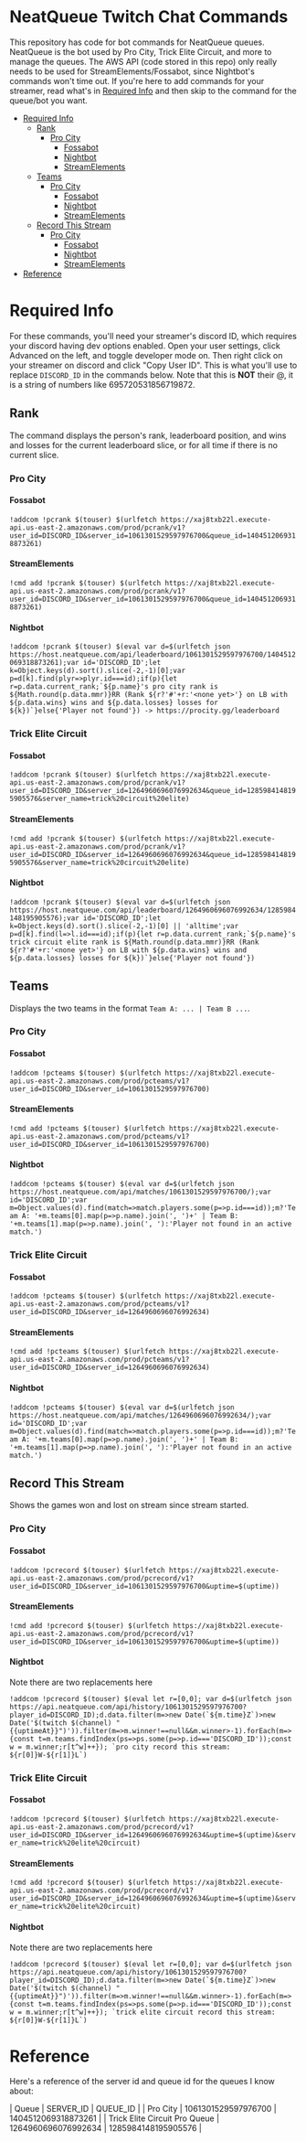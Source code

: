 NeatQueue Twitch Chat Commands
==============================

This repository has code for bot commands for NeatQueue queues. NeatQueue is the bot used by Pro City, Trick Elite Circuit, and more to manage the queues. The AWS API (code stored in this repo) only really needs to be used for StreamElements/Fossabot, since Nightbot's commands won't time out. If you're here to add commands for your streamer, read what's in [Required Info](#required-info) and then skip to the command for the queue/bot you want.

- [Required Info](#required-info)
   * [Rank](#rank)
      + [Pro City](#pro-city)
         - [Fossabot](#fossabot)
         - [Nightbot](#nightbot)
         - [StreamElements](#streamelements)
   * [Teams](#teams)
      + [Pro City](#pro-city-1)
         - [Fossabot](#fossabot-1)
         - [Nightbot](#nightbot-1)
         - [StreamElements](#streamelements-1)
   * [Record This Stream](#record-this-stream)
      + [Pro City](#pro-city-2)
         - [Fossabot](#fossabot-2)
         - [Nightbot](#nightbot-2)
         - [StreamElements](#streamelements-2)
- [Reference](#reference)


# Required Info

For these commands, you'll need your streamer's discord ID, which requires your discord having dev options enabled. Open your user settings, click Advanced on the left, and toggle developer mode on. Then right click on your streamer on discord and click "Copy User ID". This is what you'll use to replace `DISCORD_ID` in the commands below. Note that this is **NOT** their @, it is a string of numbers like 695720531856719872.

## Rank

The command displays the person's rank, leaderboard position, and wins and losses for the current leaderboard slice, or for all time if there is no current slice.

### Pro City

#### Fossabot

```!addcom !pcrank $(touser) $(urlfetch https://xaj8txb22l.execute-api.us-east-2.amazonaws.com/prod/pcrank/v1?user_id=DISCORD_ID&server_id=1061301529597976700&queue_id=1404512069318873261)```

#### StreamElements

```!cmd add !pcrank $(touser) $(urlfetch https://xaj8txb22l.execute-api.us-east-2.amazonaws.com/prod/pcrank/v1?user_id=DISCORD_ID&server_id=1061301529597976700&queue_id=1404512069318873261)```

#### Nightbot

```!addcom !pcrank $(touser) $(eval var d=$(urlfetch json https://host.neatqueue.com/api/leaderboard/1061301529597976700/1404512069318873261);var id='DISCORD_ID';let k=Object.keys(d).sort().slice(-2,-1)[0];var p=d[k].find(plyr=>plyr.id===id);if(p){let r=p.data.current_rank;`${p.name}'s pro city rank is ${Math.round(p.data.mmr)}RR (Rank ${r?'#'+r:'<none yet>'} on LB with ${p.data.wins} wins and ${p.data.losses} losses for ${k})`}else{'Player not found'}) -> https://procity.gg/leaderboard```

### Trick Elite Circuit

#### Fossabot

```!addcom !pcrank $(touser) $(urlfetch https://xaj8txb22l.execute-api.us-east-2.amazonaws.com/prod/pcrank/v1?user_id=DISCORD_ID&server_id=1264960696076992634&queue_id=1285984148195905576&server_name=trick%20circuit%20elite)```

#### StreamElements

```!cmd add !pcrank $(touser) $(urlfetch https://xaj8txb22l.execute-api.us-east-2.amazonaws.com/prod/pcrank/v1?user_id=DISCORD_ID&server_id=1264960696076992634&queue_id=1285984148195905576&server_name=trick%20circuit%20elite)```

#### Nightbot

```!addcom !pcrank $(touser) $(eval var d=$(urlfetch json https://host.neatqueue.com/api/leaderboard/1264960696076992634/1285984148195905576);var id='DISCORD_ID';let k=Object.keys(d).sort().slice(-2,-1)[0] || 'alltime';var p=d[k].find(l=>l.id===id);if(p){let r=p.data.current_rank;`${p.name}'s trick circuit elite rank is ${Math.round(p.data.mmr)}RR (Rank ${r?'#'+r:'<none yet>'} on LB with ${p.data.wins} wins and ${p.data.losses} losses for ${k})`}else{'Player not found'})```

## Teams

Displays the two teams in the format `Team A: ... | Team B ...`.

### Pro City

#### Fossabot

```!addcom !pcteams $(touser) $(urlfetch https://xaj8txb22l.execute-api.us-east-2.amazonaws.com/prod/pcteams/v1?user_id=DISCORD_ID&server_id=1061301529597976700)```

#### StreamElements

```!cmd add !pcteams $(touser) $(urlfetch https://xaj8txb22l.execute-api.us-east-2.amazonaws.com/prod/pcteams/v1?user_id=DISCORD_ID&server_id=1061301529597976700)```

#### Nightbot

```!addcom !pcteams $(touser) $(eval var d=$(urlfetch json https://host.neatqueue.com/api/matches/1061301529597976700/);var id='DISCORD_ID';var m=Object.values(d).find(match=>match.players.some(p=>p.id===id));m?'Team A: '+m.teams[0].map(p=>p.name).join(', ')+' | Team B: '+m.teams[1].map(p=>p.name).join(', '):'Player not found in an active match.')```

### Trick Elite Circuit

#### Fossabot

```!addcom !pcteams $(touser) $(urlfetch https://xaj8txb22l.execute-api.us-east-2.amazonaws.com/prod/pcteams/v1?user_id=DISCORD_ID&server_id=1264960696076992634)```

#### StreamElements

```!cmd add !pcteams $(touser) $(urlfetch https://xaj8txb22l.execute-api.us-east-2.amazonaws.com/prod/pcteams/v1?user_id=DISCORD_ID&server_id=1264960696076992634)```

#### Nightbot

```!addcom !pcteams $(touser) $(eval var d=$(urlfetch json https://host.neatqueue.com/api/matches/1264960696076992634/);var id='DISCORD_ID';var m=Object.values(d).find(match=>match.players.some(p=>p.id===id));m?'Team A: '+m.teams[0].map(p=>p.name).join(', ')+' | Team B: '+m.teams[1].map(p=>p.name).join(', '):'Player not found in an active match.')```

## Record This Stream

Shows the games won and lost on stream since stream started.

### Pro City

#### Fossabot

```!addcom !pcrecord $(touser) $(urlfetch https://xaj8txb22l.execute-api.us-east-2.amazonaws.com/prod/pcrecord/v1?user_id=DISCORD_ID&server_id=1061301529597976700&uptime=$(uptime))```

#### StreamElements

```!cmd add !pcrecord $(touser) $(urlfetch https://xaj8txb22l.execute-api.us-east-2.amazonaws.com/prod/pcrecord/v1?user_id=DISCORD_ID&server_id=1061301529597976700&uptime=$(uptime))```

#### Nightbot

Note there are two replacements here

```!addcom !pcrecord $(touser) $(eval let r=[0,0]; var d=$(urlfetch json https://api.neatqueue.com/api/history/1061301529597976700?player_id=DISCORD_ID);d.data.filter(m=>new Date(`${m.time}Z`)>new Date('$(twitch $(channel) "{{uptimeAt}}")')).filter(m=>m.winner!==null&&m.winner>-1).forEach(m=>{const t=m.teams.findIndex(ps=>ps.some(p=>p.id==='DISCORD_ID'));const w = m.winner;r[t^w]++}); `pro city record this stream: ${r[0]}W-${r[1]}L`)```

### Trick Elite Circuit

#### Fossabot

```!addcom !pcrecord $(touser) $(urlfetch https://xaj8txb22l.execute-api.us-east-2.amazonaws.com/prod/pcrecord/v1?user_id=DISCORD_ID&server_id=1264960696076992634&uptime=$(uptime)&server_name=trick%20elite%20circuit)```

#### StreamElements

```!cmd add !pcrecord $(touser) $(urlfetch https://xaj8txb22l.execute-api.us-east-2.amazonaws.com/prod/pcrecord/v1?user_id=DISCORD_ID&server_id=1264960696076992634&uptime=$(uptime)&server_name=trick%20elite%20circuit)```

#### Nightbot

Note there are two replacements here

```!addcom !pcrecord $(touser) $(eval let r=[0,0]; var d=$(urlfetch json https://api.neatqueue.com/api/history/1061301529597976700?player_id=DISCORD_ID);d.data.filter(m=>new Date(`${m.time}Z`)>new Date('$(twitch $(channel) "{{uptimeAt}}")')).filter(m=>m.winner!==null&&m.winner>-1).forEach(m=>{const t=m.teams.findIndex(ps=>ps.some(p=>p.id==='DISCORD_ID'));const w = m.winner;r[t^w]++}); `trick elite circuit record this stream: ${r[0]}W-${r[1]}L`)```


# Reference

Here's a reference of the server id and queue id for the queues I know about:

| Queue                         | SERVER_ID           | QUEUE_ID            |
| Pro City                      | 1061301529597976700 | 1404512069318873261 |
| Trick Elite Circuit Pro Queue | 1264960696076992634 | 1285984148195905576 |